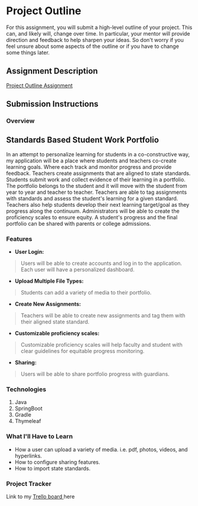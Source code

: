 # Project Outline
For this assignment, you will submit a high-level outline of your project. This can, and likely will, change over time. In particular, your mentor will provide direction and feedback to help sharpen your ideas. So don't worry if you feel unsure about some aspects of the outline or if you have to change some things later.

## Assignment Description
[Project Outline Assignment](https://education.launchcode.org/liftoff/modules/assignments/project-outline)

## Submission Instructions

### Overview
Standards Based Student Work Portfolio
----
In an attempt to personalize learning for students in a co-constructive way, my application will be a place where 
students and teachers co-create learning goals.  Where each track and monitor progress and provide feedback.  Teachers 
create assignments that are aligned to state standards.  Students submit work and collect evidence of their learning in 
a portfolio.  The portfolio belongs to the student and it will move with the student from year to year and teacher to teacher. 
Teachers are able to tag assignments with standards and assess the student's learning for a given standard.  
Teachers also help students develop their next learning target/goal as they progress along the continuum.  Administrators 
will be able to create the proficiency scales to ensure equity.  A student's progress and the final portfolio can be 
shared with parents or college admissions.   
### Features
- **User Login:** 
>Users will be able to create accounts and log in to the application. Each user will have a personalized dashboard.
- **Upload Multiple File Types:** 
>Students can add a variety of media to their portfolio.  
- **Create New Assignments:** 
>Teachers will be able to create new assignments and tag them with their aligned state standard. 
- **Customizable proficiency scales:** 
>Customizable proficiency scales will help faculty and student with clear guidelines for equitable progress monitoring. 
- **Sharing:** 
>Users will be able to share portfolio progress with guardians. 


### Technologies
1. Java 
2. SpringBoot
3. Gradle
4. Thymeleaf

### What I'll Have to Learn
* How a user can upload a variety of media.  i.e. pdf, photos, videos, and hyperlinks.
* How to configure sharing features.  
* How to import state standards.  

### Project Tracker
Link to my [Trello board ](https://trello.com/b/aXf3ie24/liftoff-project-boardabbyhowe) here
